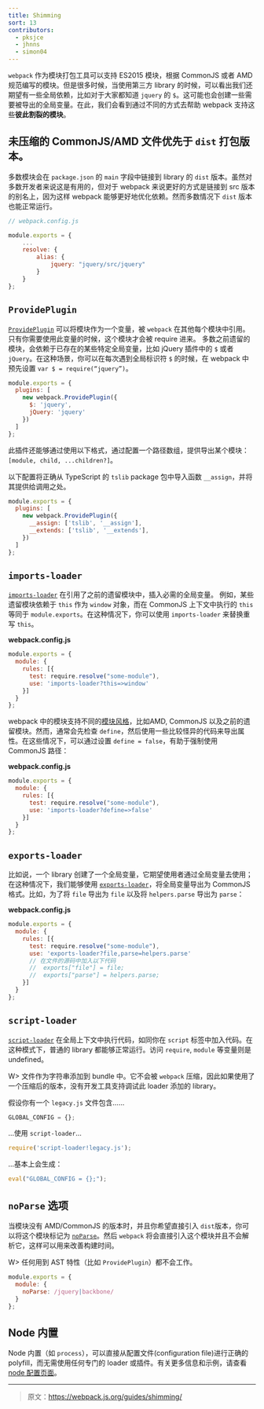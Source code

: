 ```yaml
---
title: Shimming
sort: 13
contributors:
  - pksjce
  - jhnns
  - simon04
---
```


`webpack` 作为模块打包工具可以支持 ES2015 模块，根据 CommonJS 或者 AMD 规范编写的模块。但是很多时候，当使用第三方 library 的时候，可以看出我们还期望有一些全局依赖，比如对于大家都知道 `jquery` 的 `$`。这可能也会创建一些需要被导出的全局变量。在此，我们会看到通过不同的方式去帮助 webpack 支持这些**彼此割裂的模块**。


## 未压缩的 CommonJS/AMD 文件优先于 `dist` 打包版本。

多数模块会在 `package.json` 的 `main` 字段中链接到 library 的 `dist` 版本。虽然对多数开发者来说这是有用的，但对于 webpack 来说更好的方式是链接到 src 版本的别名上，因为这样 webpack 能够更好地优化依赖。然而多数情况下 `dist` 版本也能正常运行。

``` javascript
// webpack.config.js

module.exports = {
    ...
    resolve: {
        alias: {
            jquery: "jquery/src/jquery"
        }
    }
};
```


## `ProvidePlugin`

[`ProvidePlugin`](/plugins/provide-plugin) 可以将模块作为一个变量，被 `webpack` 在其他每个模块中引用。只有你需要使用此变量的时候，这个模块才会被 require 进来。
多数之前遗留的模块，会依赖于已存在的某些特定全局变量，比如 jQuery 插件中的 `$` 或者 `jQuery`。在这种场景，你可以在每次遇到全局标识符 `$` 的时候，在 webpack 中预先设置 `var $ = require(“jquery”)`。

```javascript
module.exports = {
  plugins: [
    new webpack.ProvidePlugin({
      $: 'jquery',
      jQuery: 'jquery'
    })
  ]
};
```

此插件还能够通过使用以下格式，通过配置一个路径数组，提供导出某个模块：`[module, child, ...children?]`。

以下配置将正确从 TypeScript 的 `tslib` package 包中导入函数 `__assign`，并将其提供给调用之处。

```javascript
module.exports = {
  plugins: [
    new webpack.ProvidePlugin({
      __assign: ['tslib', '__assign'],
      __extends: ['tslib', '__extends'],
    })
  ]
};
```


## `imports-loader`

[`imports-loader`](/loaders/imports-loader/)  在引用了之前的遗留模块中，插入必需的全局变量。
例如，某些遗留模块依赖于 `this` 作为 `window` 对象，而在 CommonJS 上下文中执行的 `this` 等同于 `module.exports`。在这种情况下，你可以使用 `imports-loader` 来替换重写 `this`。

__webpack.config.js__

```javascript
module.exports = {
  module: {
    rules: [{
      test: require.resolve("some-module"),
      use: 'imports-loader?this=>window'
    }]
  }
};
```

webpack 中的模块支持不同的[模块风格](/concepts/modules)，比如AMD, CommonJS 以及之前的遗留模块。然而，通常会先检查 `define`，然后使用一些比较怪异的代码来导出属性。在这些情况下，可以通过设置 `define = false`，有助于强制使用 CommonJS 路径：

__webpack.config.js__

```javascript
module.exports = {
  module: {
    rules: [{
      test: require.resolve("some-module"),
      use: 'imports-loader?define=>false'
    }]
  }
};
```


## `exports-loader`

比如说，一个 library 创建了一个全局变量，它期望使用者通过全局变量去使用；在这种情况下，我们能够使用 [`exports-loader`](/loaders/exports-loader/)，将全局变量导出为 CommonJS 格式。比如，为了将 `file` 导出为 `file` 以及将 `helpers.parse` 导出为 `parse`：

__webpack.config.js__

```javascript
module.exports = {
  module: {
    rules: [{
      test: require.resolve("some-module"),
      use: 'exports-loader?file,parse=helpers.parse'
      // 在文件的源码中加入以下代码
      //  exports["file"] = file;
      //  exports["parse"] = helpers.parse;
    }]
  }
};
```


## `script-loader`

[`script-loader`](/loaders/script-loader/) 在全局上下文中执行代码，如同你在 `script` 标签中加入代码。在这种模式下，普通的 library 都能够正常运行。访问 `require`, `module` 等变量则是 undefined。

W> 文件作为字符串添加到 bundle 中。它不会被 `webpack` 压缩，因此如果使用了一个压缩后的版本，没有开发工具支持调试此 loader 添加的 library。

假设你有一个 `legacy.js` 文件包含……

```javascript
GLOBAL_CONFIG = {};
```

...使用 `script-loader`...

```javascript
require('script-loader!legacy.js');
```

...基本上会生成：

```javascript
eval("GLOBAL_CONFIG = {};");
```


## `noParse` 选项

当模块没有 AMD/CommonJS 的版本时，并且你希望直接引入 `dist`版本，你可以将这个模块标记为 [`noParse`](/configuration/module/#module-noparse)。然后 `webpack` 将会直接引入这个模块并且不会解析它，这样可以用来改善构建时间。

W> 任何用到 AST 特性（比如 `ProvidePlugin`）都不会工作。

```javascript
module.exports = {
  module: {
    noParse: /jquery|backbone/
  }
};
```


## Node 内置

Node 内置（如 `process`），可以直接从配置文件(configuration file)进行正确的 polyfill，而无需使用任何专门的 loader 或插件。有关更多信息和示例，请查看[node 配置页面](/configuration/node)。

***

> 原文：https://webpack.js.org/guides/shimming/
